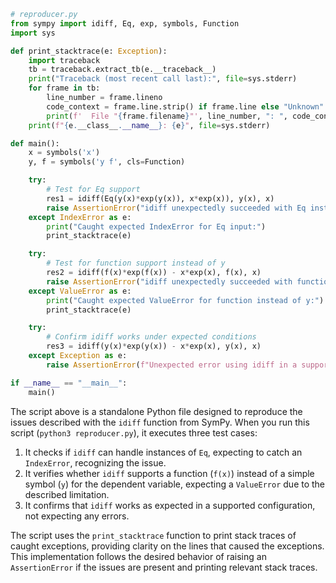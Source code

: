```python
# reproducer.py
from sympy import idiff, Eq, exp, symbols, Function
import sys

def print_stacktrace(e: Exception):
    import traceback
    tb = traceback.extract_tb(e.__traceback__)
    print("Traceback (most recent call last):", file=sys.stderr)
    for frame in tb:
        line_number = frame.lineno
        code_context = frame.line.strip() if frame.line else "Unknown"
        print(f'  File "{frame.filename}"', line_number, ": ", code_context, file=sys.stderr)
    print(f"{e.__class__.__name__}: {e}", file=sys.stderr)

def main():
    x = symbols('x')
    y, f = symbols('y f', cls=Function)

    try:
        # Test for Eq support
        res1 = idiff(Eq(y(x)*exp(y(x)), x*exp(x)), y(x), x)
        raise AssertionError("idiff unexpectedly succeeded with Eq instance")
    except IndexError as e:
        print("Caught expected IndexError for Eq input:")
        print_stacktrace(e)

    try:
        # Test for function support instead of y
        res2 = idiff(f(x)*exp(f(x)) - x*exp(x), f(x), x)
        raise AssertionError("idiff unexpectedly succeeded with function instance instead of y")
    except ValueError as e:
        print("Caught expected ValueError for function instead of y:")
        print_stacktrace(e)

    try:
        # Confirm idiff works under expected conditions
        res3 = idiff(y(x)*exp(y(x)) - x*exp(x), y(x), x)
    except Exception as e:
        raise AssertionError(f"Unexpected error using idiff in a supported configuration: {e}")

if __name__ == "__main__":
    main()
```

The script above is a standalone Python file designed to reproduce the issues described with the `idiff` function from SymPy. When you run this script (`python3 reproducer.py`), it executes three test cases:

1. It checks if `idiff` can handle instances of `Eq`, expecting to catch an `IndexError`, recognizing the issue.
2. It verifies whether `idiff` supports a function (`f(x)`) instead of a simple symbol (`y`) for the dependent variable, expecting a `ValueError` due to the described limitation.
3. It confirms that `idiff` works as expected in a supported configuration, not expecting any errors.

The script uses the `print_stacktrace` function to print stack traces of caught exceptions, providing clarity on the lines that caused the exceptions. This implementation follows the desired behavior of raising an `AssertionError` if the issues are present and printing relevant stack traces.